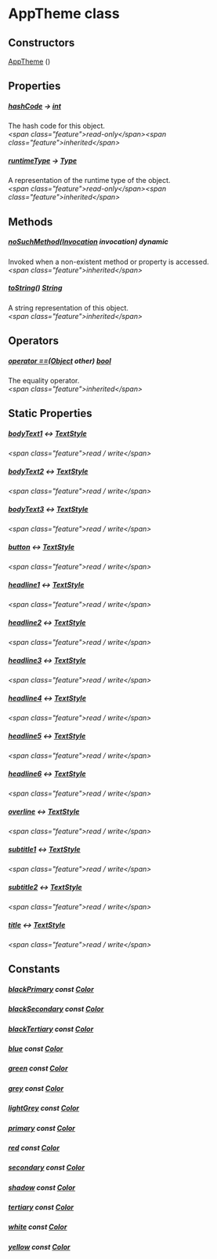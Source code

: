 


# AppTheme class













## Constructors

[AppTheme](../apptheme/AppTheme/AppTheme.md) ()

   


## Properties

##### [hashCode](https:api.flutter.dev/flutter/dart-core/Object/hashCode.html) &#8594; [int](https:api.flutter.dev/flutter/dart-core/int-class.html)



The hash code for this object.  
_\<span class="feature"\>read-only\</span\>\<span class="feature"\>inherited\</span\>_



##### [runtimeType](https:api.flutter.dev/flutter/dart-core/Object/runtimeType.html) &#8594; [Type](https:api.flutter.dev/flutter/dart-core/Type-class.html)



A representation of the runtime type of the object.  
_\<span class="feature"\>read-only\</span\>\<span class="feature"\>inherited\</span\>_





## Methods

##### [noSuchMethod](https:api.flutter.dev/flutter/dart-core/Object/noSuchMethod.html)([Invocation](https:api.flutter.dev/flutter/dart-core/Invocation-class.html) invocation) dynamic



Invoked when a non-existent method or property is accessed.  
_\<span class="feature"\>inherited\</span\>_



##### [toString](https:api.flutter.dev/flutter/dart-core/Object/toString.html)() [String](https:api.flutter.dev/flutter/dart-core/String-class.html)



A string representation of this object.  
_\<span class="feature"\>inherited\</span\>_





## Operators

##### [operator ==](https:api.flutter.dev/flutter/dart-core/Object/operator_equals.html)([Object](https:api.flutter.dev/flutter/dart-core/Object-class.html) other) [bool](https:api.flutter.dev/flutter/dart-core/bool-class.html)



The equality operator.  
_\<span class="feature"\>inherited\</span\>_





## Static Properties

##### [bodyText1](../apptheme/AppTheme/bodyText1.md) &#8596; [TextStyle](https:api.flutter.dev/flutter/painting/TextStyle-class.html)



  
_\<span class="feature"\>read / write\</span\>_



##### [bodyText2](../apptheme/AppTheme/bodyText2.md) &#8596; [TextStyle](https:api.flutter.dev/flutter/painting/TextStyle-class.html)



  
_\<span class="feature"\>read / write\</span\>_



##### [bodyText3](../apptheme/AppTheme/bodyText3.md) &#8596; [TextStyle](https:api.flutter.dev/flutter/painting/TextStyle-class.html)



  
_\<span class="feature"\>read / write\</span\>_



##### [button](../apptheme/AppTheme/button.md) &#8596; [TextStyle](https:api.flutter.dev/flutter/painting/TextStyle-class.html)



  
_\<span class="feature"\>read / write\</span\>_



##### [headline1](../apptheme/AppTheme/headline1.md) &#8596; [TextStyle](https:api.flutter.dev/flutter/painting/TextStyle-class.html)



  
_\<span class="feature"\>read / write\</span\>_



##### [headline2](../apptheme/AppTheme/headline2.md) &#8596; [TextStyle](https:api.flutter.dev/flutter/painting/TextStyle-class.html)



  
_\<span class="feature"\>read / write\</span\>_



##### [headline3](../apptheme/AppTheme/headline3.md) &#8596; [TextStyle](https:api.flutter.dev/flutter/painting/TextStyle-class.html)



  
_\<span class="feature"\>read / write\</span\>_



##### [headline4](../apptheme/AppTheme/headline4.md) &#8596; [TextStyle](https:api.flutter.dev/flutter/painting/TextStyle-class.html)



  
_\<span class="feature"\>read / write\</span\>_



##### [headline5](../apptheme/AppTheme/headline5.md) &#8596; [TextStyle](https:api.flutter.dev/flutter/painting/TextStyle-class.html)



  
_\<span class="feature"\>read / write\</span\>_



##### [headline6](../apptheme/AppTheme/headline6.md) &#8596; [TextStyle](https:api.flutter.dev/flutter/painting/TextStyle-class.html)



  
_\<span class="feature"\>read / write\</span\>_



##### [overline](../apptheme/AppTheme/overline.md) &#8596; [TextStyle](https:api.flutter.dev/flutter/painting/TextStyle-class.html)



  
_\<span class="feature"\>read / write\</span\>_



##### [subtitle1](../apptheme/AppTheme/subtitle1.md) &#8596; [TextStyle](https:api.flutter.dev/flutter/painting/TextStyle-class.html)



  
_\<span class="feature"\>read / write\</span\>_



##### [subtitle2](../apptheme/AppTheme/subtitle2.md) &#8596; [TextStyle](https:api.flutter.dev/flutter/painting/TextStyle-class.html)



  
_\<span class="feature"\>read / write\</span\>_



##### [title](../apptheme/AppTheme/title.md) &#8596; [TextStyle](https:api.flutter.dev/flutter/painting/TextStyle-class.html)



  
_\<span class="feature"\>read / write\</span\>_








## Constants

##### [blackPrimary](../apptheme/AppTheme/blackPrimary-constant.md) const [Color](https:api.flutter.dev/flutter/dart-ui/Color-class.html)



  




##### [blackSecondary](../apptheme/AppTheme/blackSecondary-constant.md) const [Color](https:api.flutter.dev/flutter/dart-ui/Color-class.html)



  




##### [blackTertiary](../apptheme/AppTheme/blackTertiary-constant.md) const [Color](https:api.flutter.dev/flutter/dart-ui/Color-class.html)



  




##### [blue](../apptheme/AppTheme/blue-constant.md) const [Color](https:api.flutter.dev/flutter/dart-ui/Color-class.html)



  




##### [green](../apptheme/AppTheme/green-constant.md) const [Color](https:api.flutter.dev/flutter/dart-ui/Color-class.html)



  




##### [grey](../apptheme/AppTheme/grey-constant.md) const [Color](https:api.flutter.dev/flutter/dart-ui/Color-class.html)



  




##### [lightGrey](../apptheme/AppTheme/lightGrey-constant.md) const [Color](https:api.flutter.dev/flutter/dart-ui/Color-class.html)



  




##### [primary](../apptheme/AppTheme/primary-constant.md) const [Color](https:api.flutter.dev/flutter/dart-ui/Color-class.html)



  




##### [red](../apptheme/AppTheme/red-constant.md) const [Color](https:api.flutter.dev/flutter/dart-ui/Color-class.html)



  




##### [secondary](../apptheme/AppTheme/secondary-constant.md) const [Color](https:api.flutter.dev/flutter/dart-ui/Color-class.html)



  




##### [shadow](../apptheme/AppTheme/shadow-constant.md) const [Color](https:api.flutter.dev/flutter/dart-ui/Color-class.html)



  




##### [tertiary](../apptheme/AppTheme/tertiary-constant.md) const [Color](https:api.flutter.dev/flutter/dart-ui/Color-class.html)



  




##### [white](../apptheme/AppTheme/white-constant.md) const [Color](https:api.flutter.dev/flutter/dart-ui/Color-class.html)



  




##### [yellow](../apptheme/AppTheme/yellow-constant.md) const [Color](https:api.flutter.dev/flutter/dart-ui/Color-class.html)



  









